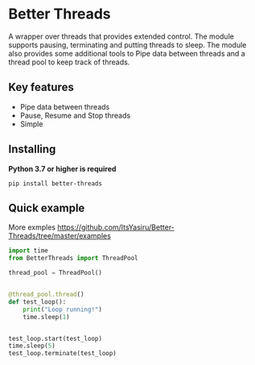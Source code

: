 # Better Threads

A wrapper over threads that provides extended control. The module supports pausing, terminating and putting threads to sleep. The module also provides some additional tools to Pipe data between threads and a thread pool to keep track of threads.

## Key features
- Pipe data between threads
- Pause, Resume and Stop threads
- Simple
## Installing
**Python 3.7 or higher is required**
```
pip install better-threads
```
## Quick example
More exmples https://github.com/ItsYasiru/Better-Threads/tree/master/examples
```py
import time
from BetterThreads import ThreadPool

thread_pool = ThreadPool()


@thread_pool.thread()
def test_loop():
    print("Loop running!")
    time.sleep(1)


test_loop.start(test_loop)
time.sleep(5)
test_loop.terminate(test_loop)
```
